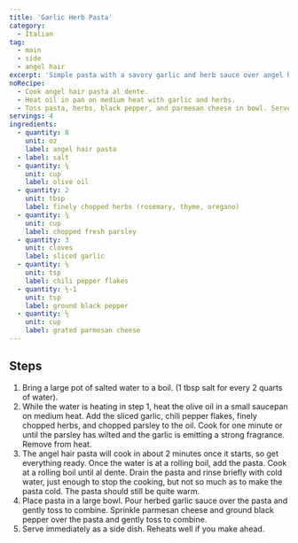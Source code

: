 ```yaml
---
title: 'Garlic Herb Pasta'
category:
  - Italian
tag:
  - main
  - side
  - angel hair
excerpt: 'Simple pasta with a savory garlic and herb sauce over angel hair pasta.'
noRecipe:
  - Cook angel hair pasta al dente.
  - Heat oil in pan on medium heat with garlic and herbs.
  - Toss pasta, herbs, black pepper, and parmesan cheese in bowl. Serve.
servings: 4
ingredients:
  - quantity: 8
    unit: oz
    label: angel hair pasta
  - label: salt
  - quantity: ¼
    unit: cup
    label: olive oil
  - quantity: 2
    unit: tbsp
    label: finely chopped herbs (rosemary, thyme, oregano)
  - quantity: ¼
    unit: cup
    label: chopped fresh parsley
  - quantity: 3
    unit: cloves
    label: sliced garlic
  - quantity: ⅛
    unit: tsp
    label: chili pepper flakes
  - quantity: ½-1
    unit: tsp
    label: ground black pepper
  - quantity: ½
    unit: cup
    label: grated parmesan cheese
---
```


## Steps

1. Bring a large pot of salted water to a boil. (1 tbsp salt for every 2 quarts of water).
2. While the water is heating in step 1, heat the olive oil in a small saucepan on medium heat. Add the sliced garlic, chili pepper flakes, finely chopped herbs, and chopped parsley to the oil. Cook for one minute or until the parsley has wilted and the garlic is emitting a strong fragrance. Remove from heat.
3. The angel hair pasta will cook in about 2 minutes once it starts, so get everything ready. Once the water is at a rolling boil, add the pasta. Cook at a rolling boil until al dente. Drain the pasta and rinse briefly with cold water, just enough to stop the cooking, but not so much as to make the pasta cold. The pasta should still be quite warm.
4. Place pasta in a large bowl. Pour herbed garlic sauce over the pasta and gently toss to combine. Sprinkle parmesan cheese and ground black pepper over the pasta and gently toss to combine.
5. Serve immediately as a side dish. Reheats well if you make ahead.
